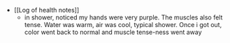  * [[Log of health notes]]
    * in shower, noticed my hands were very purple. The muscles also felt tense. Water was warm, air was cool, typical shower. Once i got out, color went back to normal and muscle tense-ness went away 